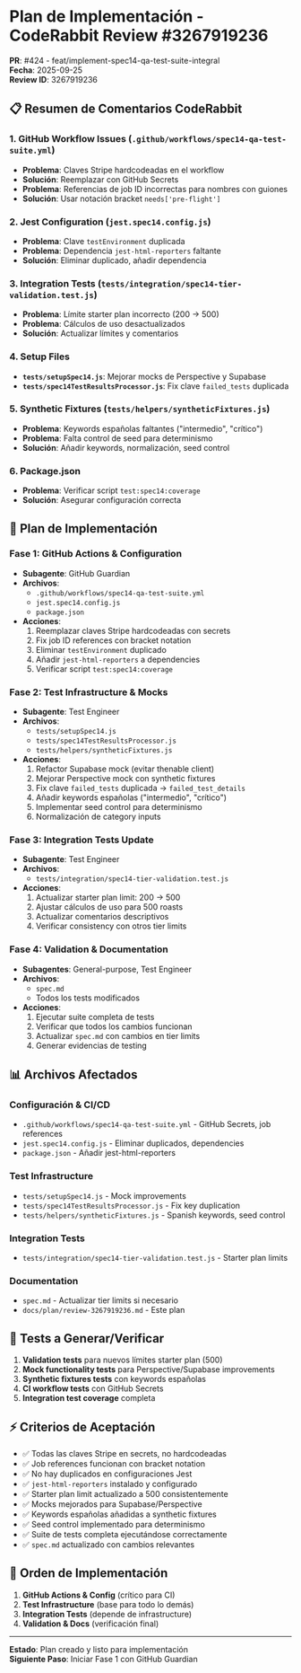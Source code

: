 # Plan de Implementación - CodeRabbit Review #3267919236
**PR**: #424 - feat/implement-spec14-qa-test-suite-integral  
**Fecha**: 2025-09-25  
**Review ID**: 3267919236

## 📋 Resumen de Comentarios CodeRabbit

### 1. **GitHub Workflow Issues** (`.github/workflows/spec14-qa-test-suite.yml`)
- **Problema**: Claves Stripe hardcodeadas en el workflow
- **Solución**: Reemplazar con GitHub Secrets
- **Problema**: Referencias de job ID incorrectas para nombres con guiones
- **Solución**: Usar notación bracket `needs['pre-flight']`

### 2. **Jest Configuration** (`jest.spec14.config.js`)
- **Problema**: Clave `testEnvironment` duplicada
- **Problema**: Dependencia `jest-html-reporters` faltante
- **Solución**: Eliminar duplicado, añadir dependencia

### 3. **Integration Tests** (`tests/integration/spec14-tier-validation.test.js`)
- **Problema**: Límite starter plan incorrecto (200 → 500)
- **Problema**: Cálculos de uso desactualizados
- **Solución**: Actualizar límites y comentarios

### 4. **Setup Files**
- **`tests/setupSpec14.js`**: Mejorar mocks de Perspective y Supabase
- **`tests/spec14TestResultsProcessor.js`**: Fix clave `failed_tests` duplicada

### 5. **Synthetic Fixtures** (`tests/helpers/syntheticFixtures.js`)
- **Problema**: Keywords españolas faltantes ("intermedio", "crítico")
- **Problema**: Falta control de seed para determinismo
- **Solución**: Añadir keywords, normalización, seed control

### 6. **Package.json**
- **Problema**: Verificar script `test:spec14:coverage`
- **Solución**: Asegurar configuración correcta

## 🎯 Plan de Implementación

### **Fase 1: GitHub Actions & Configuration**
- **Subagente**: GitHub Guardian
- **Archivos**:
  - `.github/workflows/spec14-qa-test-suite.yml`
  - `jest.spec14.config.js` 
  - `package.json`
- **Acciones**:
  1. Reemplazar claves Stripe hardcodeadas con secrets
  2. Fix job ID references con bracket notation
  3. Eliminar `testEnvironment` duplicado
  4. Añadir `jest-html-reporters` a dependencies
  5. Verificar script `test:spec14:coverage`

### **Fase 2: Test Infrastructure & Mocks**
- **Subagente**: Test Engineer
- **Archivos**:
  - `tests/setupSpec14.js`
  - `tests/spec14TestResultsProcessor.js`
  - `tests/helpers/syntheticFixtures.js`
- **Acciones**:
  1. Refactor Supabase mock (evitar thenable client)
  2. Mejorar Perspective mock con synthetic fixtures
  3. Fix clave `failed_tests` duplicada → `failed_test_details`
  4. Añadir keywords españolas ("intermedio", "crítico")
  5. Implementar seed control para determinismo
  6. Normalización de category inputs

### **Fase 3: Integration Tests Update** 
- **Subagente**: Test Engineer
- **Archivos**:
  - `tests/integration/spec14-tier-validation.test.js`
- **Acciones**:
  1. Actualizar starter plan limit: 200 → 500
  2. Ajustar cálculos de uso para 500 roasts
  3. Actualizar comentarios descriptivos
  4. Verificar consistency con otros tier limits

### **Fase 4: Validation & Documentation**
- **Subagentes**: General-purpose, Test Engineer
- **Archivos**:
  - `spec.md`
  - Todos los tests modificados
- **Acciones**:
  1. Ejecutar suite completa de tests
  2. Verificar que todos los cambios funcionan
  3. Actualizar `spec.md` con cambios en tier limits
  4. Generar evidencias de testing

## 📊 Archivos Afectados

### **Configuración & CI/CD**
- `.github/workflows/spec14-qa-test-suite.yml` - GitHub Secrets, job references
- `jest.spec14.config.js` - Eliminar duplicados, dependencies
- `package.json` - Añadir jest-html-reporters

### **Test Infrastructure**
- `tests/setupSpec14.js` - Mock improvements  
- `tests/spec14TestResultsProcessor.js` - Fix key duplication
- `tests/helpers/syntheticFixtures.js` - Spanish keywords, seed control

### **Integration Tests**
- `tests/integration/spec14-tier-validation.test.js` - Starter plan limits

### **Documentation**
- `spec.md` - Actualizar tier limits si necesario
- `docs/plan/review-3267919236.md` - Este plan

## 🧪 Tests a Generar/Verificar

1. **Validation tests** para nuevos límites starter plan (500)
2. **Mock functionality tests** para Perspective/Supabase improvements
3. **Synthetic fixtures tests** con keywords españolas  
4. **CI workflow tests** con GitHub Secrets
5. **Integration test coverage** completa

## ⚡ Criterios de Aceptación

- ✅ Todas las claves Stripe en secrets, no hardcodeadas
- ✅ Job references funcionan con bracket notation
- ✅ No hay duplicados en configuraciones Jest
- ✅ `jest-html-reporters` instalado y configurado
- ✅ Starter plan limit actualizado a 500 consistentemente
- ✅ Mocks mejorados para Supabase/Perspective
- ✅ Keywords españolas añadidas a synthetic fixtures
- ✅ Seed control implementado para determinismo
- ✅ Suite de tests completa ejecutándose correctamente
- ✅ `spec.md` actualizado con cambios relevantes

## 🔄 Orden de Implementación

1. **GitHub Actions & Config** (crítico para CI)
2. **Test Infrastructure** (base para todo lo demás)
3. **Integration Tests** (depende de infrastructure)
4. **Validation & Docs** (verificación final)

---

**Estado**: Plan creado y listo para implementación  
**Siguiente Paso**: Iniciar Fase 1 con GitHub Guardian